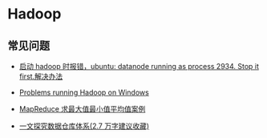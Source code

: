 # Hadoop

## 常见问题

-   [启动 hadoop 时报错，ubuntu: datanode running as process 2934. Stop it first.解决办法](https://blog.csdn.net/qq_43548402/article/details/84246189)

-   [Problems running Hadoop on Windows](https://cwiki.apache.org/confluence/display/HADOOP2/WindowsProblems)

-   [MapReduce 求最大值最小值平均值案例](https://blog.csdn.net/BluseDeng11/article/details/93339045)

-   [一文探究数据仓库体系(2.7 万字建议收藏)](https://dataclub.blog.csdn.net/article/details/109213584)
